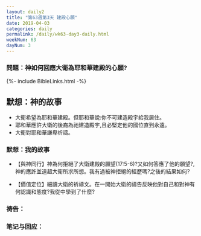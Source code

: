 ```yaml
---
layout: daily2
title: "第63週第3天 建殿心願"
date: 2019-04-03
categories: daily
permalink: /daily/wk63-day3-daily.html
weekNum: 63
dayNum: 3
---
```


### 問題：神如何回應大衛為耶和華建殿的心願?
 
{%- include BibleLinks.html -%}

## 默想：神的故事
+ 大衛希望為耶和華建殿。但耶和華說:你不可建造殿宇給我居住。  
+ 耶和華應許大衛的後裔為祂建造殿宇,且必堅定他的國位直到永遠。  
+ 大衛對耶和華謙卑祈禱。

### 默想：我的故事
+ 【與神同行】神為何拒絕了大衛建殿的願望(17:5-6)?又如何答應了他的願望?,神的應許並遠超大衛所求所想。我有過被神拒絕的經歷嗎?之後的結果如何?

+ 【價值定位】細讀大衛的祈禱文。在一開始大衛的禱告反映他對自己和對神有何認識和態度?我從中學到了什麼?

### 祷告：

### 笔记与回应：
